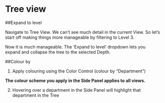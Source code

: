 # Tree view

##Expand to level

Navigate to Tree View. We can’t see much detail in the current View. So let’s start off making things more manageable by filtering to Level 3.

Now it is much manageable. The ‘Expand to level’ dropdown lets you expand and collapse the tree to the selected Depth.

##Colour by

1) Apply colouring using the Color Control (colour by “Department”)

**The colour scheme you apply in the Side Panel applies to all views.**

2) Hovering over a department in the Side Panel will highlight that department in the Tree
